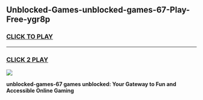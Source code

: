 
## Unblocked-Games-unblocked-games-67-Play-Free-ygr8p
<h3>
<a href="https://premium76.site?title=unblocked-games-67&ref=10A">CLICK TO PLAY</a></h3>
<hr>

<h3>
<a href="https://premium76.site?title=unblocked-games-67&ref=10A">CLICK 2 PLAY</a>
  
</h3>

<a href="https://premium76.site?title=unblocked-games-67&ref=10A"><img src="https://clearcache.store/games.png"></a>


**unblocked-games-67 games unblocked: Your Gateway to Fun and Accessible Online Gaming**
